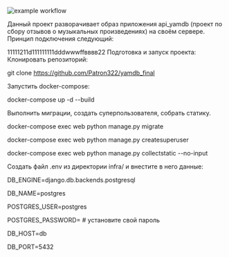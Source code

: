 ![example workflow](https://github.com/github/docs/actions/workflows/main.yml/badge.svg)

Дaнный проект разворачивает образ приложения api_yamdb (проект по сбору отзывов о музыкальных произведениях) на своём сервере. Принцип подключения следующий:

11111211d111111111dddwwwffвввв22
Подготовка и зaпyск проекта:
Клонировать репозиторий:

git clоne https://github.com/Patron322/yamdb_final

Запустить docker-compose:

docker-compose up -d --build

Выполнить миграции, создать суперпользователя, собрать статику.

docker-compose exec web python manage.py migrate

docker-compose exec web python manage.py createsuperuser

docker-compose exec web python manage.py collectstatic --no-input

Создать файл .env из директории infra/ и внестите в него данные:

DB_ENGINE=django.db.backends.postgresql

DB_NAME=postgres

POSTGRES_USER=postgres

POSTGRES_PASSWORD= # установите свой пароль

DB_HOST=db

DB_PORT=5432
